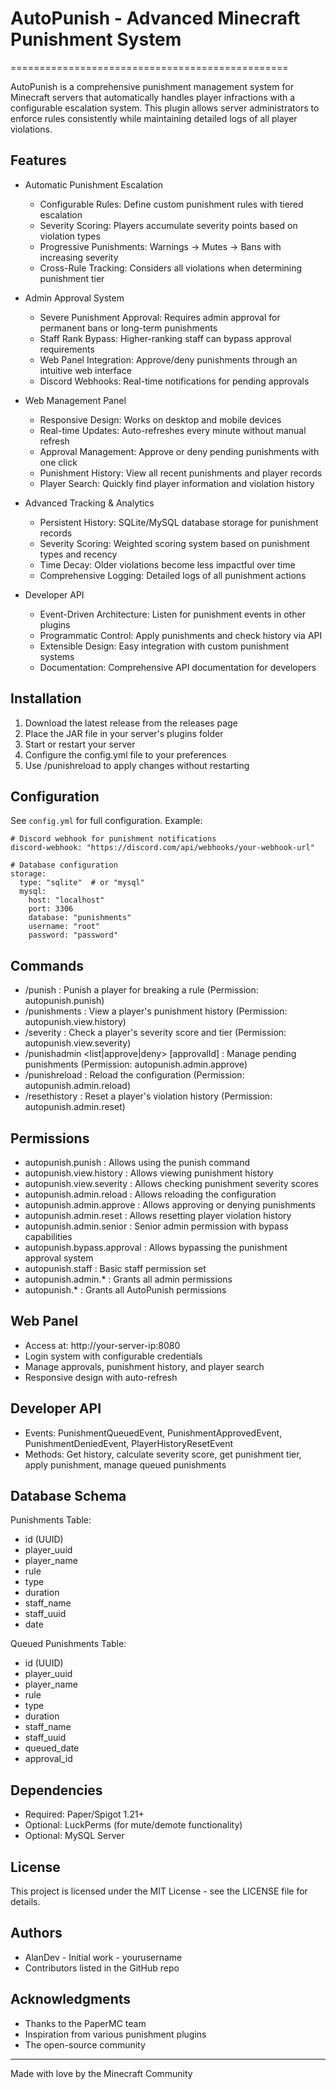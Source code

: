 # AutoPunish - Advanced Minecraft Punishment System


================================================

AutoPunish is a comprehensive punishment management system for Minecraft servers that automatically handles player infractions with a configurable escalation system. This plugin allows server administrators to enforce rules consistently while maintaining detailed logs of all player violations.

Features
--------
- Automatic Punishment Escalation
  * Configurable Rules: Define custom punishment rules with tiered escalation
  * Severity Scoring: Players accumulate severity points based on violation types
  * Progressive Punishments: Warnings → Mutes → Bans with increasing severity
  * Cross-Rule Tracking: Considers all violations when determining punishment tier

- Admin Approval System
  * Severe Punishment Approval: Requires admin approval for permanent bans or long-term punishments
  * Staff Rank Bypass: Higher-ranking staff can bypass approval requirements
  * Web Panel Integration: Approve/deny punishments through an intuitive web interface
  * Discord Webhooks: Real-time notifications for pending approvals

- Web Management Panel
  * Responsive Design: Works on desktop and mobile devices
  * Real-time Updates: Auto-refreshes every minute without manual refresh
  * Approval Management: Approve or deny pending punishments with one click
  * Punishment History: View all recent punishments and player records
  * Player Search: Quickly find player information and violation history

- Advanced Tracking & Analytics
  * Persistent History: SQLite/MySQL database storage for punishment records
  * Severity Scoring: Weighted scoring system based on punishment types and recency
  * Time Decay: Older violations become less impactful over time
  * Comprehensive Logging: Detailed logs of all punishment actions

- Developer API
  * Event-Driven Architecture: Listen for punishment events in other plugins
  * Programmatic Control: Apply punishments and check history via API
  * Extensible Design: Easy integration with custom punishment systems
  * Documentation: Comprehensive API documentation for developers

Installation
------------
1. Download the latest release from the releases page
2. Place the JAR file in your server's plugins folder
3. Start or restart your server
4. Configure the config.yml file to your preferences
5. Use /punishreload to apply changes without restarting

Configuration
-------------
See `config.yml` for full configuration. Example:

```
# Discord webhook for punishment notifications
discord-webhook: "https://discord.com/api/webhooks/your-webhook-url"

# Database configuration
storage:
  type: "sqlite"  # or "mysql"
  mysql:
    host: "localhost"
    port: 3306
    database: "punishments"
    username: "root"
    password: "password"
```

Commands
--------
- /punish <player> <rule> : Punish a player for breaking a rule (Permission: autopunish.punish)
- /punishments <player> : View a player's punishment history (Permission: autopunish.view.history)
- /severity <player> : Check a player's severity score and tier (Permission: autopunish.view.severity)
- /punishadmin <list|approve|deny> [approvalId] : Manage pending punishments (Permission: autopunish.admin.approve)
- /punishreload : Reload the configuration (Permission: autopunish.admin.reload)
- /resethistory <player> : Reset a player's violation history (Permission: autopunish.admin.reset)

Permissions
-----------
- autopunish.punish : Allows using the punish command
- autopunish.view.history : Allows viewing punishment history
- autopunish.view.severity : Allows checking punishment severity scores
- autopunish.admin.reload : Allows reloading the configuration
- autopunish.admin.approve : Allows approving or denying punishments
- autopunish.admin.reset : Allows resetting player violation history
- autopunish.admin.senior : Senior admin permission with bypass capabilities
- autopunish.bypass.approval : Allows bypassing the punishment approval system
- autopunish.staff : Basic staff permission set
- autopunish.admin.* : Grants all admin permissions
- autopunish.* : Grants all AutoPunish permissions

Web Panel
---------
- Access at: http://your-server-ip:8080
- Login system with configurable credentials
- Manage approvals, punishment history, and player search
- Responsive design with auto-refresh

Developer API
-------------
- Events: PunishmentQueuedEvent, PunishmentApprovedEvent, PunishmentDeniedEvent, PlayerHistoryResetEvent
- Methods: Get history, calculate severity score, get punishment tier, apply punishment, manage queued punishments

Database Schema
---------------
Punishments Table:
- id (UUID)
- player_uuid
- player_name
- rule
- type
- duration
- staff_name
- staff_uuid
- date

Queued Punishments Table:
- id (UUID)
- player_uuid
- player_name
- rule
- type
- duration
- staff_name
- staff_uuid
- queued_date
- approval_id

Dependencies
------------
- Required: Paper/Spigot 1.21+
- Optional: LuckPerms (for mute/demote functionality)
- Optional: MySQL Server

License
-------
This project is licensed under the MIT License - see the LICENSE file for details.

Authors
-------
- AlanDev - Initial work - yourusername
- Contributors listed in the GitHub repo

Acknowledgments
---------------
- Thanks to the PaperMC team
- Inspiration from various punishment plugins
- The open-source community

--------------------------------------------------
Made with love by the Minecraft Community
